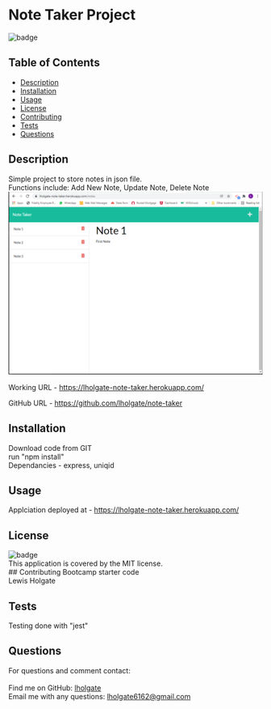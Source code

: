 # Note Taker Project
![badge](https://img.shields.io/badge/license-MIT-brightgreen)
## Table of Contents 
- [Description](#description) 
- [Installation](#installation) 
- [Usage](#usage) 
- [License](#license) 
- [Contributing](#contributing) 
- [Tests](#tests) 
- [Questions](#questions) 
## Description 
Simple project to store notes in json file. <br /> 
Functions include: Add New Note, Update Note, Delete Note <br /> 
![Final Image](./public/assets/images/note-taker.png)

Working URL - https://lholgate-note-taker.herokuapp.com/


GitHub URL - https://github.com/lholgate/note-taker
## Installation 
Download code from GIT <br /> 
run "npm install" <br /> 
Dependancies - express, uniqid <br /> 
## Usage 
Applciation deployed at - https://lholgate-note-taker.herokuapp.com/ <br />
## License 
![badge](https://img.shields.io/badge/license-MIT-brightgreen)
<br />This application is covered by the MIT license.
<br />## Contributing 
Bootcamp starter code <br /> 
Lewis Holgate <br /> 
## Tests 
Testing done with "jest" <br />
## Questions 
For questions and comment contact: <br /> 
<br />Find me on GitHub: [lholgate](https://github.com/lholgate)<br />
Email me with any questions: lholgate6162@gmail.com<br />
